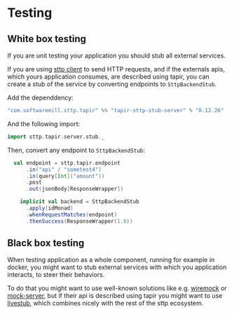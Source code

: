 # Testing

## White box testing

If you are unit testing your application you should stub all external services.

If you are using [sttp client](https://github.com/softwaremill/sttp) to send HTTP requests, and if the externals apis, 
which yours application consumes, are described using tapir, you can create a stub of the service by converting 
endpoints to `SttpBackendStub`.

Add the dependdency:

```scala
"com.softwaremill.sttp.tapir" %% "tapir-sttp-stub-server" % "0.12.26"
```

And the following import:

```scala
import sttp.tapir.server.stub._
``` 

Then, convert any endpoint to `SttpBackendStub`:

```scala
  val endpoint = sttp.tapir.endpoint
      .in("api" / "sometest4")
      .in(query[Int]("amount"))
      .post
      .out(jsonBody[ResponseWrapper])

    implicit val backend = SttpBackendStub
      .apply(idMonad)
      .whenRequestMatches(endpoint)
      .thenSuccess(ResponseWrapper(1.0))
```

## Black box testing

When testing application as a whole component, running for example in docker, you might want to stub external services
with which you application interacts, to steer their behaviors. 

To do that you might want to use well-known solutions like e.g. [wiremock](http://wiremock.org/) or [mock-server](https://www.mock-server.com/), 
but if their api is described using tapir you might want to use [livestub](https://github.com/softwaremill/livestub), which combines nicely with the rest of the sttp ecosystem.
